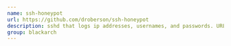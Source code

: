 ```yaml
---
name: ssh-honeypot
url: https://github.com/droberson/ssh-honeypot
description: sshd that logs ip addresses, usernames, and passwords. URL : https://github.com/droberson/ssh-honeypot Groups : blackarch blackarch-honeypot
group: blackarch
---
```

